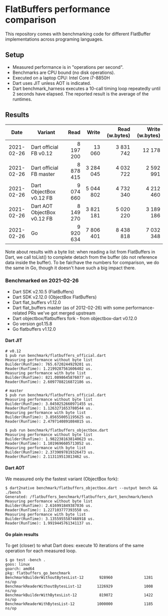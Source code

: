 # FlatBuffers performance comparison

This repository comes with benchmarking code for different FlatBuffer implementations across programing languages.

## Setup

* Measured performance is in "operations per second".
* Benchmarks are CPU bound (no disk operations).
* Executed on a laptop CPU: Intel Core i7-8850H
* Dart uses JIT unless AOT is indicated.
* Dart benchmark_harness executes a 10-call timing loop repeatedly until 2 seconds have elapsed.
  The reported result is the average of the runtimes.

## Results 

|     Date   | Variant                         |       Read |      Write |  Read (w.bytes) | Write (w.bytes) |
|:----------:|---------------------------------|-----------:|-----------:|----------------:|----------------:|
| 2021-02-26 | Dart official FB v0.12          |  8 197 200 |     13 060 |       3 831 742 |          12 178 |
| 2021-02-26 | Dart official FB master         |  8 878 415 |  3 284 045 |       4 032 722 |       2 592 991 |
| 2021-02-26 | Dart ObjectBox v0.12 FB         |  9 074 660 |  5 044 802 |       4 732 340 |       4 212 460 |
| 2021-02-26 | Dart AOT ObjectBox v0.12 FB     |  8 149 270 |  3 821 181 |       5 020 220 |       3 189 186 |
| 2021-02-26 | Go                              |  9 920 634 |  7 806 401 |       8 438 818 |       7 032 348 |

Note about results with a byte list: when reading a list from FlatBuffers in Dart, we call toList() to complete detach 
from the buffer (do not reference data inside the buffer). To be fair/have the numbers for comparison, we do the same in
Go, though it doesn't have such a big impact there.

### Benchmarked on 2021-02-26

* Dart SDK v2.10.5 (FlatBuffers)
* Dart SDK v2.12.0 (ObjectBox FlatBuffers)
* Dart flat_buffers v1.12.0
* Dart flat_buffers master (as of 2012-02-26) with some performance-related PRs we've got merged upstream
* Dart objectbox/flatbuffers fork - from objectbox-dart v0.12.0
* Go version go1.15.8
* Go flatbuffers v1.12.0

#### Dart JIT

```shell
# v0.12
$ pub run benchmark/flatbuffers_official.dart
Measuring performance without byte list
Builder(RunTime): 765.6720244929201 us.
Reader(RunTime): 1.2199287561606402 us.
Measuring performance with byte list
Builder(RunTime): 821.0898645876077 us.
Reader(RunTime): 2.6097788216872186 us.

# master
$ pub run benchmark/flatbuffers_official.dart
Measuring performance without byte list
Builder(RunTime): 3.0450252660971455 us.
Reader(RunTime): 1.1263271653780544 us.
Measuring performance with byte list
Builder(RunTime): 3.856550051195625 us.
Reader(RunTime): 2.4797140891084815 us.

$ pub run benchmark/flatbuffers_objectbox.dart
Measuring performance without byte list
Builder(RunTime): 1.9822381638140623 us.
Reader(RunTime): 1.1019696605713052 us.
Measuring performance with byte list
Builder(RunTime): 2.3739097819326473 us.
Reader(RunTime): 2.113119513813462 us.
```

#### Dart AOT

We measured only the fastest variant (ObjectBox fork):

```shell
$ dart2native benchmark/flatbuffers_objectbox.dart --output bench && ./bench
Generated: /flatbuffers_benchmark/flatbuffers_dart_benchmark/bench
Measuring performance without byte list
Builder(RunTime): 2.616991849387036 us.
Reader(RunTime): 1.227103777393558 us.
Measuring performance with byte list
Builder(RunTime): 3.1355955587468918 us.
Reader(RunTime): 1.9919445761341137 us.
```

#### Go plain results

To get (closer) to what Dart does: execute 10 iterations of the same operation for each measured loop.

```shell
$ go test -bench .
goos: linux
goarch: amd64
pkg: flatbuffers_go_benchmark
BenchmarkBuilderWithoutBytesList-12       928960              1281 ns/op
BenchmarkReaderWithoutBytesList-12       1226929              1008 ns/op
BenchmarkBuilderWithBytesList-12          819072              1422 ns/op
BenchmarkReaderWithBytesList-12          1000000              1185 ns/op
```

